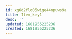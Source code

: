 ```yaml
---
id: xg6d2flo05wige44npuws9a
title: Item_key1
desc: ''
updated: 1681955225236
created: 1681955225236
---
```

